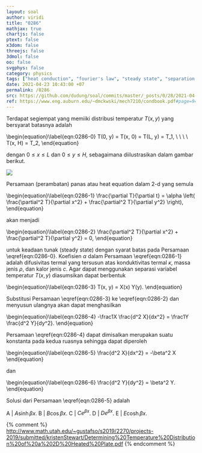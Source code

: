 ```yaml
---
layout: soal
author: viridi
title: "0286"
mathjax: true
chartjs: false
ptext: false
x3dom: false
threejs: false
3dmol: false
oo: false
svgphys: false
category: physics
tags: ["heat conduction", "fourier's law", "steady state", "separation of variable", "harmonic", "exponential", "solution", "2-d", "fi3201", "2020-2"]
date: 2021-04-23 10:43:00 +07
permalink: /0286
src: https://github.com/dudung/soal/commits/master/_posts/0/28/2021-04-23-fourier-law-hc-fd-2d-5.md
ref: https://www.eng.auburn.edu/~dmckwski/mech7210/condbook.pdf#page=94
---
```

Terdapat segiempat yang memiiki distribusi temperatur $T(x, y)$ yang bersyarat batasnya adalah

\begin{equation}\label{eqn:0286-0}
T(0, y) = T(x, 0) = T(L, y) = T_1, \ \ \ \ T(x, H) = T_2,
\end{equation}

dengan $0 \le x \le L$ dan $0 \le y \le H$, sebagaimana diilustrasikan dalam gambar berikut.

![]({{site.baseurl}}/assets/img/0/28/0282.png)

Persamaan (perambatan) panas atau heat equation dalam 2-d yang semula

\begin{equation}\label{eqn:0286-1}
\frac{\partial T}{\partial t} = \alpha \left( \frac{\partial^2 T}{\partial x^2} + \frac{\partial^2 T}{\partial y^2} \right),
\end{equation}

akan menjadi

\begin{equation}\label{eqn:0286-2}
\frac{\partial^2 T}{\partial x^2} + \frac{\partial^2 T}{\partial y^2} = 0,
\end{equation}

untuk keadaan tunak (steady state) dengan syarat batas pada Persamaan \eqref{eqn:0286-0}. Koefisien $\alpha$ dalam Persamaan \eqref{eqn:0286-1} adalah difusivitas termal yang tersusun atas konduktivitas termal $\kappa$, massa jenis $\rho$, dan kalor jenis $c$. Agar dapat menggunakan separasi variabel temperatur $T(x, y)$ diasumsikan dapat berbentuk

\begin{equation}\label{eqn:0286-3}
T(x, y) = X(x) Y(y).
\end{equation}

Substitusi Persamaan \eqref{eqn:0286-3} ke \eqref{eqn:0286-2} dan menyusun ulangnya akan dapat menghasilkan

\begin{equation}\label{eqn:0286-4}
-\frac1X \frac{d^2 X}{dx^2} = \frac1Y \frac{d^2 Y}{dy^2}.
\end{equation}

Persamaan \eqref{eqn:0286-4} dapat dimisalkan merupakan suatu konstanta pada kedua ruasnya sehingga dapat diperoleh

\begin{equation}\label{eqn:0286-5}
\frac{d^2 X}{dx^2} = -\beta^2 X
\end{equation}

dan

\begin{equation}\label{eqn:0286-6}
\frac{d^2 Y}{dy^2} = \beta^2 Y.
\end{equation}

Solusi dari Persamaan \eqref{eqn:0286-5} adalah

A | $A \sinh \beta x$.
B | $B \cos \beta x$.
C | $C e^{\beta x}$.
D | $D e^{\beta x}$.
E | $E \cosh \beta x$.

{% comment %}
http://www.math.utah.edu/~gustafso/s2019/2270/projects-2019/submitted/kristenStewart/Determining%20Temperature%20Distribution%20of%20a%202D%20Heated%20Plate.pdf
{% endcomment %}